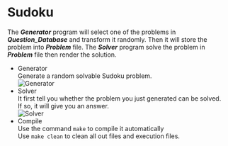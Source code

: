 # Sudoku   

The ***Generator*** program will select one of the problems in ***Question_Database*** and transform it randomly. Then it will store the problem into ***Problem*** file.
The ***Solver*** program solve the problem in ***Problem*** file then render the solution.

- Generator  
Generate a random solvable Sudoku problem.  
![Generator](https://raw.githubusercontent.com/YangYeh-PD/Sudoku/master/Generator.jpg)  
- Solver  
It first tell you whether the problem you just generated can be solved.  
If so, it will give you an answer.   
![Solver](https://raw.githubusercontent.com/YangYeh-PD/Sudoku/master/Solver.jpg)
- Compile  
Use the command `make` to compile it automatically  
Use `make clean` to clean all out files and execution files.  